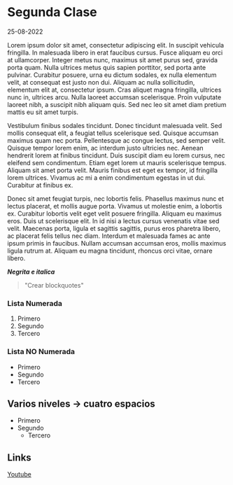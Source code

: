 # Segunda Clase

25-08-2022

Lorem ipsum dolor sit amet, consectetur adipiscing elit. In suscipit vehicula fringilla. In malesuada libero in erat faucibus cursus. Fusce aliquam eu orci at ullamcorper. Integer metus nunc, maximus sit amet purus sed, gravida porta quam. Nulla ultrices metus quis sapien porttitor, sed porta ante pulvinar. Curabitur posuere, urna eu dictum sodales, ex nulla elementum velit, at consequat est justo non dui. Aliquam ac nulla sollicitudin, elementum elit at, consectetur ipsum. Cras aliquet magna fringilla, ultrices nunc in, ultrices arcu. Nulla laoreet accumsan scelerisque. Proin vulputate laoreet nibh, a suscipit nibh aliquam quis. Sed nec leo sit amet diam pretium mattis eu sit amet turpis.

Vestibulum finibus sodales tincidunt. Donec tincidunt malesuada velit. Sed mollis consequat elit, a feugiat tellus scelerisque sed. Quisque accumsan maximus quam nec porta. Pellentesque ac congue lectus, sed semper velit. Quisque tempor lorem enim, ac interdum justo ultricies nec. Aenean hendrerit lorem at finibus tincidunt. Duis suscipit diam eu lorem cursus, nec eleifend sem condimentum. Etiam eget lorem ut mauris scelerisque tempus. Aliquam sit amet porta velit. Mauris finibus est eget ex tempor, id fringilla lorem ultrices. Vivamus ac mi a enim condimentum egestas in ut dui. Curabitur at finibus ex.

Donec sit amet feugiat turpis, nec lobortis felis. Phasellus maximus nunc et lectus placerat, et mollis augue porta. Vivamus ut molestie enim, a lobortis ex. Curabitur lobortis velit eget velit posuere fringilla. Aliquam eu maximus eros. Duis ut scelerisque elit. In id nisi a lectus cursus venenatis vitae sed velit. Maecenas porta, ligula et sagittis sagittis, purus eros pharetra libero, ac placerat felis tellus nec diam. Interdum et malesuada fames ac ante ipsum primis in faucibus. Nullam accumsan accumsan eros, mollis maximus ligula rutrum at. Aliquam eu magna tincidunt, rhoncus orci vitae, ornare libero.

***Negrita e italica***

> "Crear blockquotes"

### Lista Numerada

1. Primero
2. Segundo
3. Tercero

### Lista NO Numerada

- Primero
- Segundo
- Tercero

## Varios niveles -> cuatro espacios

- Primero
- Segundo
    - Tercero 

## Links

[Youtube](https://www.youtube.com/?gl=es)


